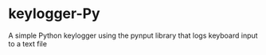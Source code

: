# keylogger-Py
 A simple Python keylogger using the pynput library that logs keyboard input to a text file
